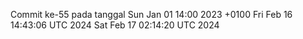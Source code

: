 Commit ke-55 pada tanggal Sun Jan 01 14:00 2023 +0100
Fri Feb 16 14:43:06 UTC 2024
Sat Feb 17 02:14:20 UTC 2024
